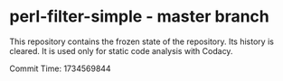 # perl-filter-simple - master branch

This repository contains the frozen state of the repository.
Its history is cleared. It is used only for static code
analysis with Codacy.

Commit Time: 1734569844
